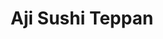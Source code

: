 ---
layout: place
title: "Aji Sushi Teppan"
permalink: /florida/winter-garden/aji-sushi-teppan.html
stateAbbr: FL
stateName: Florida
cityName: Winter Garden
place_id: ChIJ-Q_bt-6D54gRRl_IqEKJ_MI
photos:
  - name: >-
      places/ChIJ-Q_bt-6D54gRRl_IqEKJ_MI/photos/AUy1YQ04lLgTQYizpKR7ehnTSaBtBqBLuIBvdX7g1V8Sewz-DxgMtAH0Lc8uZQmgBqJztYVTMUR8vC-yPE4WyjeHeFdfC9kP2gHAOqn20_Anc7_JVhGg3Z8ug7GFiGZ31nsfGtHFQQSLX3QsDQfLGUbc1-Sg8ueDKzrgT6KdGVi6YsHVzn_vhHoZyjNQrSITPcJT12GxcE72DR4HUo4KAAfzGbqTTNSA7SPFQYDhZRYU3q-uzaFzBXtmoAFp9q1OIDuat4aWTULg_QV6gZ3JXf-AIgMA_EUkn8V2E3OI58gT_lMOLjls4t6iurnIFe0aJZerP44u3Ekd_3YWikELCnm0_O-OySwWbRwVu1Yu2DPsuHu_PsRVTilVtr-IGsXrZC5WMMYTNzcUDMMtSSo34htVObRBw_pGsbhacjAWzkBcProYVmI
    widthPx: 4032
    heightPx: 3024
    authorAttributions:
      - displayName: Cesar Filho
        uri: https://maps.google.com/maps/contrib/112128750134205454058
        photoUri: >-
          https://lh3.googleusercontent.com/a-/ALV-UjXInFEzGt0V947GY38Xgl2oITftAG9L1EMTNyp7MHYdx5nYn5OTPg=s100-p-k-no-mo
    flagContentUri: >-
      https://www.google.com/local/imagery/report/?cb_client=maps_api_places.places_api&image_key=!1e10!2sCIHM0ogKEICAgICslK7KpQE&hl=en-US
    googleMapsUri: >-
      https://www.google.com/maps/place//data=!3m4!1e2!3m2!1sCIHM0ogKEICAgICslK7KpQE!2e10!4m2!3m1!1s0x88e783eeb7db0ff9:0xc2fc8942a8c85f46
  - name: >-
      places/ChIJ-Q_bt-6D54gRRl_IqEKJ_MI/photos/AUy1YQ2kVZCPMVZVOc519rEwvxaVFSX7NWSA2eSzRbU6AhGDkOJ56Jg08-xPsOdIcHdidHFw0tNp0vKFj2ilErwSB3-ffRIfpJoh2FGg043ll7b1YqV_QTFGi1BgNYPCDDHmar-VVnj9xSrYcp30piPcnfg8bwnBYWFqAH9jy0F3qrRvVfaT_05UkjJ1AUXn7jnSGcQ23C2ECae83fjrBwYDKKLuYXDYQZOiDqse2MaBxQzBRrDxRypJj7hyGlCQJ2aQ-njB8lTzke4J3C0fO7vx8iTU9yc43wAy_3ADSK2UTzsSr2bT67Ycncd413lR5hz7LFUvIg9sEqw1r2eSyPN5NsdWI3jICxqiJGZaVNdymvSin31-DTsiXUnfpQ4-j7mjzYypCkRbNYGhAH940NIzkKHrrcqXO_e-CZElt-u6ro_bh3i4
    widthPx: 4800
    heightPx: 3600
    authorAttributions:
      - displayName: Jackie Diaz
        uri: https://maps.google.com/maps/contrib/114171798031941267789
        photoUri: >-
          https://lh3.googleusercontent.com/a-/ALV-UjXP4FMbvKBZZPLemS9Ymwk0-hTCF9u_aTYNC9ETd-us6NQqjSY=s100-p-k-no-mo
    flagContentUri: >-
      https://www.google.com/local/imagery/report/?cb_client=maps_api_places.places_api&image_key=!1e10!2sCIHM0ogKEICAgICfu8bOngE&hl=en-US
    googleMapsUri: >-
      https://www.google.com/maps/place//data=!3m4!1e2!3m2!1sCIHM0ogKEICAgICfu8bOngE!2e10!4m2!3m1!1s0x88e783eeb7db0ff9:0xc2fc8942a8c85f46
  - name: >-
      places/ChIJ-Q_bt-6D54gRRl_IqEKJ_MI/photos/AUy1YQ2tvRdVMhcj15bO86m8M64gq1QHzzBK8w6r638bBuJLzeRcztuAvSUvXA31iZgKUyakAKqbGGj_DjunEKSJ_r9WCAPd8YOpe7eY6fg20bBRuhvku4eulf8ZOo_sNJ0kJH1t7iewRpzQ5GCurcKonDigBHTwt73r7z91qcSdXmDb0GFNXmyLefdk0drXxE3mPTYH4q1aCp6O7tdJzHJUSe5DwiD-q00z7X8neMaLoMDgAtTxiVSJpw5WAWEt8HroNOZAsMjbG49ySTOO-_9Nmj1cU3SSVmGqXS7CsKyDJOq-95iPIv1in1xFzVWa-uioMjWtjqm4aNxZ56GZhzOb1Vw_rJyR7L94-Mhmlnj7Yqo8KNpjEujHGf_3rSFU5zv15jteoK-II_Q4bPWOCxyd5DPO7jDPAAn2IEY7Z9l6nz0PNg
    widthPx: 3024
    heightPx: 4032
    authorAttributions:
      - displayName: Yuliya Mariani
        uri: https://maps.google.com/maps/contrib/116388951871571672597
        photoUri: >-
          https://lh3.googleusercontent.com/a-/ALV-UjVVcVUihe11xSWfQN_ZpH2fN_Qh4S00jB1ok_tLxsc5in-82s8x=s100-p-k-no-mo
    flagContentUri: >-
      https://www.google.com/local/imagery/report/?cb_client=maps_api_places.places_api&image_key=!1e10!2sCIHM0ogKEICAgID5ks7JXQ&hl=en-US
    googleMapsUri: >-
      https://www.google.com/maps/place//data=!3m4!1e2!3m2!1sCIHM0ogKEICAgID5ks7JXQ!2e10!4m2!3m1!1s0x88e783eeb7db0ff9:0xc2fc8942a8c85f46
  - name: >-
      places/ChIJ-Q_bt-6D54gRRl_IqEKJ_MI/photos/AUy1YQ1NKrPfr_pFjRQoUSM7s7lX3xPrnKRKDCYwLgliR_WxRz-3YQ2AeqS7qWOewh5ekpvkX--M_H8CGvfV_1B-LrSwmZhlLodu8l0tMbVRJ171c_p-phBB9Df0EBtZSLOf7q4VKt2Vg5cq24IgwzfUBp9oxwCscLbJETzQyJNAMAceUcJnFsfrlSpvCe18kLtYZMLAWKgfZdliffDe0uO4R9dbc6t9H9ZS7KXkLB94r5GoGkelPfv6u66xaniRJ0PxXPN0ksFNzR6vGaO9V3ik2CFWLoDdyfPVpeSxZj7W6JVM5AFC2mGkJdxZnYPE5wxcB9AwFU9EotFB9E97thRPbc11CATmxDkyAHrK5gb33UulyqZ0TtsYVi9QarIhK9FMDlct9a55XxErYy3AbwIOB5cgIHOVUfJkSila8oAz5Ft72VC_
    widthPx: 3000
    heightPx: 4000
    authorAttributions:
      - displayName: O'Brien Miles-Rhodes
        uri: https://maps.google.com/maps/contrib/103448065788665976967
        photoUri: >-
          https://lh3.googleusercontent.com/a-/ALV-UjVA55RjPAm5ilJgPgdWKWbUjZM4szZyQQzLlxAOF5Z_cZPjXJtFCQ=s100-p-k-no-mo
    flagContentUri: >-
      https://www.google.com/local/imagery/report/?cb_client=maps_api_places.places_api&image_key=!1e10!2sCIHM0ogKEICAgICbi5KFigE&hl=en-US
    googleMapsUri: >-
      https://www.google.com/maps/place//data=!3m4!1e2!3m2!1sCIHM0ogKEICAgICbi5KFigE!2e10!4m2!3m1!1s0x88e783eeb7db0ff9:0xc2fc8942a8c85f46
  - name: >-
      places/ChIJ-Q_bt-6D54gRRl_IqEKJ_MI/photos/AUy1YQ0oNBbu68wi4p9OSN6vsryzXo5qUPwpOHtRErh5IbVYI_Kg35IAbxPLgDHESKy4qieWzJgV5Ew9fj7mG9_1ilaBS3B2GjDo_sAuW0vEDqOCkrPzkQBDH3AhyJS-qrH_OV0l6t7i2uxFA3xV1OD0sai2hPQJ5RjU5VzqgFvU2-oyc27_6ERJB6EOxeeZXgecAuOAWeUqW5vXUFXj89uQ6wOGuaWnmROmFoc-CWhJjMK_zcru2f9x52IVr0evVmKAP1IhGow6Iqu_gyqq0s6--wOR0Y7L2XLtdPxSxyzb3Fh0mVKiIHWPZYkD2k3YeIdpdRRskKqvQWC6k6-Hmtz2TvDJ5AXAn4sX_euGYckQZsQmyW4J-6X1zXChtDSw0Ucoiksd42hG_uL0ivatuxeXYnD8BkozEB4h0qJXNR08Ifycgg
    widthPx: 4000
    heightPx: 1848
    authorAttributions:
      - displayName: Ogre Ray
        uri: https://maps.google.com/maps/contrib/116816652311957146459
        photoUri: >-
          https://lh3.googleusercontent.com/a-/ALV-UjUQqCb_IAqxs9wrW1Xmary9TgAgU2SBsIJ5ZVr2XePhHCGSFnwUow=s100-p-k-no-mo
    flagContentUri: >-
      https://www.google.com/local/imagery/report/?cb_client=maps_api_places.places_api&image_key=!1e10!2sCIHM0ogKEICAgMDg8qr3Ww&hl=en-US
    googleMapsUri: >-
      https://www.google.com/maps/place//data=!3m4!1e2!3m2!1sCIHM0ogKEICAgMDg8qr3Ww!2e10!4m2!3m1!1s0x88e783eeb7db0ff9:0xc2fc8942a8c85f46
  - name: >-
      places/ChIJ-Q_bt-6D54gRRl_IqEKJ_MI/photos/AUy1YQ008X9PPheIuM2k9Rmfb8kCdTwN8k-UwGkmiFkr7qtekVgHShOarkBCGPsPlgQtamL6ih_qZYstxXA92OKy86PvAe8HIILCoLyYJM3gZ-z4_-_nO3wPFscC1UmURzSiuzIuzDIYqZKQEmd3KzYe0P8ey9RVbDEd3zK7vYMdC8V3bmocIinzKUe9a4zfl3FQ43WYXqgQvpZI97hh0g9PsJdoclGHlDSv-SylxFxiKUgLOcldqTIRVXPdp7UAKrHAQ4b6CEDF_4Z1L2ncbEV8yMfZKK-qMwjhqLbf7xNjleig9zDqQPDvmdIsSRxrXYy4Jx-4I16YAqupU6QkT9jziH2RB3_oDTthrq-6_I78SwNBlzV54f8iAXVQyhCw2eEW4kIcDfx2wDiX0vzsQ8PQwAQ_Zrpmp99gG_Rh5J2FOw5lk5pn
    widthPx: 2759
    heightPx: 3339
    authorAttributions:
      - displayName: Eliza Aleksandra
        uri: https://maps.google.com/maps/contrib/113473220293479311819
        photoUri: >-
          https://lh3.googleusercontent.com/a-/ALV-UjX3BTYjhNki-EeqRuC75APJXDSR8zDM7bK0_ScZUelTkU6p0PHk6Q=s100-p-k-no-mo
    flagContentUri: >-
      https://www.google.com/local/imagery/report/?cb_client=maps_api_places.places_api&image_key=!1e10!2sCIHM0ogKEICAgIDdjYnz0wE&hl=en-US
    googleMapsUri: >-
      https://www.google.com/maps/place//data=!3m4!1e2!3m2!1sCIHM0ogKEICAgIDdjYnz0wE!2e10!4m2!3m1!1s0x88e783eeb7db0ff9:0xc2fc8942a8c85f46
  - name: >-
      places/ChIJ-Q_bt-6D54gRRl_IqEKJ_MI/photos/AUy1YQ1r3-bweYlOrzpyRNBWJigWz7dnQ2VA1KZ9RunaKQWM8o7VrruDF3JfFh2s42tSPfEXFbPBW6Lg59WxoyKz046Rl968EuGJvZbb2Mt_JaZ7J8EhA6lD6Jl0uyPOwbt0MJWI6iqJvD4Fprf02AfjN805Mpz0bK0WfYGLJY97JUpMEI0RUUHukQh4lB5ZjxyDpI_oOFFvRf_fG9lwtFzTHCuUWYXTijL9A54_v8cGF7gUNd-jZiMw-0kcS2Iqp0BEfIvbyV4CgnD7NYE6aSOC3o0v5D-BsHTJ_utZVzFVOVBWnsWBSr6mDuiJFdXDwcNUbLW8qMON10gJA8--fRwPf9a-sVOz6Sl-1Lw3EsG3EZaZNE2_x6VPENTvfYUbylekDbIgyjsG03E7ubBbtm_cfKIZrf37xNZArxdOPtYcWFNZig
    widthPx: 4800
    heightPx: 3600
    authorAttributions:
      - displayName: Jackie Diaz
        uri: https://maps.google.com/maps/contrib/114171798031941267789
        photoUri: >-
          https://lh3.googleusercontent.com/a-/ALV-UjXP4FMbvKBZZPLemS9Ymwk0-hTCF9u_aTYNC9ETd-us6NQqjSY=s100-p-k-no-mo
    flagContentUri: >-
      https://www.google.com/local/imagery/report/?cb_client=maps_api_places.places_api&image_key=!1e10!2sCIHM0ogKEICAgICfu8bOXg&hl=en-US
    googleMapsUri: >-
      https://www.google.com/maps/place//data=!3m4!1e2!3m2!1sCIHM0ogKEICAgICfu8bOXg!2e10!4m2!3m1!1s0x88e783eeb7db0ff9:0xc2fc8942a8c85f46
  - name: >-
      places/ChIJ-Q_bt-6D54gRRl_IqEKJ_MI/photos/AUy1YQ2gHMqvFuvOy7AY_sjZ1XqeR5ASC4ohyvDRbpx5oUYNJka6QVIJdpRtqoWQv1VTTwkuebW5V2i783dDz7bNhn0fu6CZnkTqkvSpRWVATdtT6sUnJCwIeSBMJtNsUteZWktn6W2ozCAFMXLCcsv89SVtcUnjNf6rIzLHHqZO_oFmQLEp8UUlo9aVEz2pP2C4rUQHWp_tCqDD5TNHhbo6cXa1f7aDWWh7bznGZCOhqcwv16GnC1gkyJsnn2JZrhwOha6Ptk-AlGFaZcTM7EjAd3wjTvEQw_WvGGdzGcDvmZZuZB9_mdzVVCohsCN6QlxOqc8-f_a5PzOkmKXGvVOUAntHt7paJq5EmEXOIOWs47HzBRCFUtmYWm2kJfTJw71VCzee54CjSMLr22ONopot4VyE2mR-TMCV_VJh3vW76vUmEg
    widthPx: 3456
    heightPx: 4608
    authorAttributions:
      - displayName: Michael Dredge
        uri: https://maps.google.com/maps/contrib/108696116757770315410
        photoUri: >-
          https://lh3.googleusercontent.com/a/ACg8ocIf1Z9OwFdQAUjha4jtmn4Hv8I-XyjlCuL7fMVWGxVi4r7OMw=s100-p-k-no-mo
    flagContentUri: >-
      https://www.google.com/local/imagery/report/?cb_client=maps_api_places.places_api&image_key=!1e10!2sCIHM0ogKEICAgID6h6y5Sg&hl=en-US
    googleMapsUri: >-
      https://www.google.com/maps/place//data=!3m4!1e2!3m2!1sCIHM0ogKEICAgID6h6y5Sg!2e10!4m2!3m1!1s0x88e783eeb7db0ff9:0xc2fc8942a8c85f46
  - name: >-
      places/ChIJ-Q_bt-6D54gRRl_IqEKJ_MI/photos/AUy1YQ2_l5H7CHxQ0geniTiHUzoxZ3oPiPCB2UjfdnRijdks00SYalkV0pRRw5CzNVjwij23sPWr3OGTR3azb9i42NHvc4bdq1o8WhuVE32xomaxzd23_gssBvlluphumTCwhTVLiLDBncojCZdpnsn7zHnPOOYhO5H1eL60TYQWgVGprOHs0t03yd_FxLTwJ7d5ICKpn0Y9qwUlke4ybJ7kqB7Ip8MO7liw1kfxSztfCIr_33clCABnxB5gbvQU-eAaD0qaQc8A6g37x_S7ltPCLWPyk-yMfk7cgJsUb8aimC6YIbDMl0DQyS31psvj96sMQxlm-3viMu5gq4rQnUUaMR-ky85FIy4fiOMnwtyZj7t0H12GnthimM-XgIlRmZEYsJPy9yz8unnpBjq69TB1gHo2N2XXI3POGxK_N9u-swL_zA
    widthPx: 4000
    heightPx: 1848
    authorAttributions:
      - displayName: Ogre Ray
        uri: https://maps.google.com/maps/contrib/116816652311957146459
        photoUri: >-
          https://lh3.googleusercontent.com/a-/ALV-UjUQqCb_IAqxs9wrW1Xmary9TgAgU2SBsIJ5ZVr2XePhHCGSFnwUow=s100-p-k-no-mo
    flagContentUri: >-
      https://www.google.com/local/imagery/report/?cb_client=maps_api_places.places_api&image_key=!1e10!2sCIHM0ogKEICAgMDg8qr3Kw&hl=en-US
    googleMapsUri: >-
      https://www.google.com/maps/place//data=!3m4!1e2!3m2!1sCIHM0ogKEICAgMDg8qr3Kw!2e10!4m2!3m1!1s0x88e783eeb7db0ff9:0xc2fc8942a8c85f46
  - name: >-
      places/ChIJ-Q_bt-6D54gRRl_IqEKJ_MI/photos/AUy1YQ3ieZw821SuK8wrwNPVa_ijkYlFCi7aW4MMIU_lN61NuA0Ed_af2q3IVo3pQhAAFydpFuAInOCxW_XfI6gh6Khw0EO9OoNjkZgC2P8-gFl-AZOQkuu1u_mN99OGKkwMC7iRJQFarhqkks57QsAlTnuHkrB8qNoiWvctxuQDIQ-s9HeFsz9LCeWZYHG-lSVU1toQoQxQKugJwSx0phY467hWftLpDMpuJh_5e5XrIwzXOEOZcuwlOIsv-8uYyNI_WdIhdD_4bPJYRJn9k_5WPFM93RDyXvtu0-xuEdchrqjmpVZZpbDuqsr9RtFT8Q57tVlJqLZExj_06kVdhQeVVgL2mLOPqQOW9g7WknxHOv05UaEAn6ANH8YYAhBLtW6-O4HkqGiesdDzdCae5Zn0y14kV15FTb8b911jMNn9hegwcrQ
    widthPx: 3000
    heightPx: 2251
    authorAttributions:
      - displayName: Aji Sushi
        uri: https://maps.google.com/maps/contrib/107475116267417058236
        photoUri: >-
          https://lh3.googleusercontent.com/a/ACg8ocKLhhWEG-GC-YOZ_JmrUdUGU1bN-DJni7vUELzWovvMLE49Mw=s100-p-k-no-mo
    flagContentUri: >-
      https://www.google.com/local/imagery/report/?cb_client=maps_api_places.places_api&image_key=!1e10!2sCIHM0ogKEICAgICM-s7HuQE&hl=en-US
    googleMapsUri: >-
      https://www.google.com/maps/place//data=!3m4!1e2!3m2!1sCIHM0ogKEICAgICM-s7HuQE!2e10!4m2!3m1!1s0x88e783eeb7db0ff9:0xc2fc8942a8c85f46
address: '3251 Daniels Rd #116, Winter Garden, FL 34787, USA'
street: '3251 Daniels Rd #116'
city: Winter Garden
state: FL
zip: '34787'
country: USA
neighborhood: null
latitude: '28.523490'
longitude: '-81.583882'
accessibility_options:
  wheelchairAccessibleParking: true
  wheelchairAccessibleEntrance: true
  wheelchairAccessibleRestroom: true
  wheelchairAccessibleSeating: true
business_status: OPERATIONAL
name: Aji Sushi Teppan
google_maps_links:
  directionsUri: >-
    https://www.google.com/maps/dir//''/data=!4m7!4m6!1m1!4e2!1m2!1m1!1s0x88e783eeb7db0ff9:0xc2fc8942a8c85f46!3e0
  placeUri: https://maps.google.com/?cid=14050255856881655622
  writeAReviewUri: >-
    https://www.google.com/maps/place//data=!4m3!3m2!1s0x88e783eeb7db0ff9:0xc2fc8942a8c85f46!12e1
  reviewsUri: >-
    https://www.google.com/maps/place//data=!4m4!3m3!1s0x88e783eeb7db0ff9:0xc2fc8942a8c85f46!9m1!1b1
  photosUri: >-
    https://www.google.com/maps/place//data=!4m3!3m2!1s0x88e783eeb7db0ff9:0xc2fc8942a8c85f46!10e5
primary_type: Japanese Restaurant
opening_hours:
  regular: null
  current: null
secondary_opening_hours:
  regular:
    weekdayDescriptions: null
    type: null
  current:
    weekdayDescriptions: null
    type: null
phone: null
price_level: null
price_range: null
rating: null
rating_count: 0
website: null
description: null
reviews: null
parking_options: null
payment_options: null
allow_dogs: null
curbside_pickup: null
delivery: null
dine_in: null
good_for_children: null
good_for_groups: null
good_for_sports: null
live_music: null
menu_for_children: null
outdoor_seating: null
reservable: null
restroom: null
serves_beer: null
serves_breakfast: null
serves_brunch: null
serves_cocktails: null
serves_coffee: null
serves_dinner: null
serves_dessert: null
serves_lunch: null
serves_vegetarian_food: null
serves_wine: null
takeout: null
slug: Aji-Sushi-Teppan

---